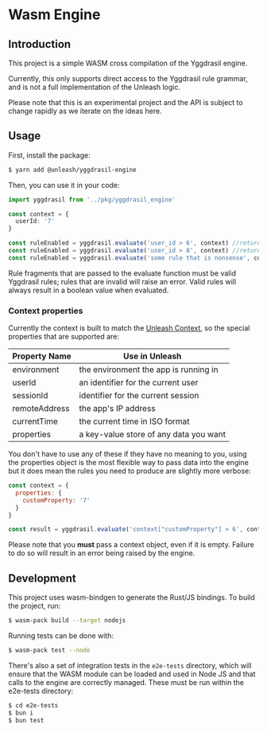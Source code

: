 # Wasm Engine

## Introduction

This project is a simple WASM cross compilation of the Yggdrasil engine.

Currently, this only supports direct access to the Yggdrasil rule grammar, and is not a full implementation of the Unleash logic.

Please note that this is an experimental project and the API is subject to change rapidly as we iterate on the ideas here.

## Usage

First, install the package:

```sh
$ yarn add @unleash/yggdrasil-engine
```

Then, you can use it in your code:

```ts
import yggdrasil from '../pkg/yggdrasil_engine'

const context = {
  userId: '7'
}

const ruleEnabled = yggdrasil.evaluate('user_id > 6', context) //returns true
const ruleEnabled = yggdrasil.evaluate('user_id > 8', context) //returns false
const ruleEnabled = yggdrasil.evaluate('some rule that is nonsense', context) //raises an error
```

Rule fragments that are passed to the evaluate function must be valid Yggdrasil rules; rules that are invalid will raise an error. Valid rules will always result in a boolean value when evaluated.

### Context properties

Currently the context is built to match the [Unleash Context](https://docs.getunleash.io/reference/unleash-context),
so the special properties that are supported are:

| Property Name | Use in Unleash                         |
| ------------- | -------------------------------------- |
| environment   | the environment the app is running in  |
| userId        | an identifier for the current user     |
| sessionId     | identifier for the current session     |
| remoteAddress | the app's IP address                   |
| currentTime   | the current time in ISO format         |
| properties    | a key-value store of any data you want |

You don't have to use any of these if they have no meaning to you, using the properties object is the most flexible way to pass data into the engine but it does mean the rules you need to produce are slightly more verbose:

```js
const context = {
  properties: {
    customProperty: '7'
  }
}

const result = yggdrasil.evaluate('context["customProperty"] > 6', context) // matches the "customProperty" field on the context and returns true
```

Please note that you **must** pass a context object, even if it is empty. Failure to do so will result in an error being raised by the engine.

## Development

This project uses wasm-bindgen to generate the Rust/JS bindings. To build the
project, run:

```sh
$ wasm-pack build --target nodejs
```

Running tests can be done with:

```sh
$ wasm-pack test --node
```

There's also a set of integration tests in the `e2e-tests` directory, which will ensure that the WASM module can be loaded and used in Node JS and that calls to the engine are correctly managed. These must be run within the e2e-tests directory:

```sh
$ cd e2e-tests
$ bun i
$ bun test
```
